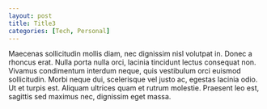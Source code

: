 ```yaml
---
layout: post
title: Title3
categories: [Tech, Personal]
---
```


Maecenas sollicitudin mollis diam, nec dignissim nisl volutpat in. Donec a rhoncus erat. Nulla porta nulla orci, lacinia tincidunt lectus consequat non. Vivamus condimentum interdum neque, quis vestibulum orci euismod sollicitudin. Morbi neque dui, scelerisque vel justo ac, egestas lacinia odio. Ut et turpis est. Aliquam ultrices quam et rutrum molestie. Praesent leo est, sagittis sed maximus nec, dignissim eget massa. 